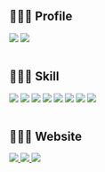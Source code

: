 ## 👩🏻‍💻 Profile

<img src="https://img.shields.io/badge/Developer-000000?style=flat&logo=iOS&logoColor=white"/> <img src="https://img.shields.io/badge/h0neydear@naver.com-03C75A?style=flat&logo=Naver&logoColor=white"/><br><br>

## 👩🏻‍💻 Skill

<img src="https://img.shields.io/badge/Swift-F05138?style=flat&logo=Swift&logoColor=white"/> <img src="https://img.shields.io/badge/Xcode-147EFB?style=flat&logo=Xcode&logoColor=white"/> <img src="https://img.shields.io/badge/RxSwift-B7178C?style=flat&logo=ReactiveX&logoColor=white"/> <img src="https://img.shields.io/badge/Firebase-FFCA28?style=flat&logo=Firebase&logoColor=white"/> <img src="https://img.shields.io/badge/Visual Studio Code-007ACC?style=flat&logo=Visual Studio Code&logoColor=white"/> <img src="https://img.shields.io/badge/Slack-4A154B?style=flat&logo=Slack&logoColor=white"/> <img src="https://img.shields.io/badge/Sourcetree-0052CC?style=flat&logo=Sourcetree&logoColor=white"/> <img src="https://img.shields.io/badge/Notion-000000?style=flat&logo=Notion&logoColor=white"/><br><br>

## 👩🏻‍💻 Website

<a href="https://github.com/r1verfuture"><img src="https://img.shields.io/badge/GitHub-181717?style=flat&logo=GitHub&logoColor=white"/> <a href="https://medium.com/@r1verfuture"><img src="https://img.shields.io/badge/Medium-000000?style=flat&logo=Medium&logoColor=white"/> <a href="https://velog.io/@h0neydear"><img src="https://img.shields.io/badge/Velog-20C997?style=flat&logo=Velog&logoColor=white"/>
